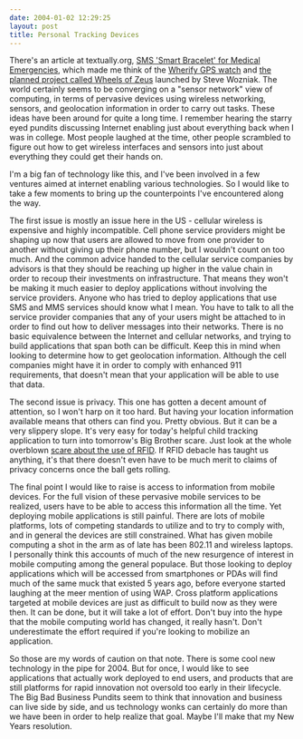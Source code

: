 ```yaml
---
date: 2004-01-02 12:29:25
layout: post
title: Personal Tracking Devices
---
```


There's an article at textually.org, [SMS 'Smart Bracelet' for Medical Emergencies](http://www.textually.org/textually/archives/002684.htm), which made me think of the [Wherify GPS watch](http://www.wherifywireless.com/prod_watches.htm) and [the planned project called Wheels of Zeus](http://maccentral.macworld.com/news/2003/07/21/woznet/) launched by Steve Wozniak. The world certainly seems to be converging on a "sensor network" view of computing, in terms of pervasive devices using wireless networking, sensors, and geolocation information in order to carry out tasks. These ideas have been around for quite a long time. I remember hearing the starry eyed pundits discussing Internet enabling just about everything back when I was in college. Most people laughed at the time, other people scrambled to figure out how to get wireless interfaces and sensors into just about everything they could get their hands on.

I'm a big fan of technology like this, and I've been involved in a few ventures aimed at internet enabling various technologies. So I would like to take a few moments to bring up the counterpoints I've encountered along the way.

The first issue is mostly an issue here in the US - cellular wireless is expensive and highly incompatible. Cell phone service providers might be shaping up now that users are allowed to move from one provider to another without giving up their phone number, but I wouldn't count on too much. And the common advice handed to the cellular service companies by advisors is that they should be reaching up higher in the value chain in order to recoup their investments on infrastructure. That means they won't be making it much easier to deploy applications without involving the service providers. Anyone who has tried to deploy applications that use SMS and MMS services should know what I mean. You have to talk to all the service provider companies that any of your users might be attached to in order to find out how to deliver messages into their networks. There is no basic equivalence between the Internet and cellular networks, and trying to build applications that span both can be difficult. Keep this in mind when looking to determine how to get geolocation information. Although the cell companies might have it in order to comply with enhanced 911 requirements, that doesn't mean that your application will be able to use that data.

The second issue is privacy. This one has gotten a decent amount of attention, so I won't harp on it too hard. But having your location information available means that others can find you. Pretty obvious. But it can be a very slippery slope. It's very easy for today's helpful child tracking application to turn into tomorrow's Big Brother scare. Just look at the whole overblown [scare about the use of RFID](http://www.computerworld.com/securitytopics/security/privacy/story/0,10801,87286,00.html). If RFID debacle has taught us anything, it's that there doesn't even have to be much merit to claims of privacy concerns once the ball gets rolling.

The final point I would like to raise is access to information from mobile devices. For the full vision of these pervasive mobile services to be realized, users have to be able to access this information all the time. Yet deploying mobile applications is still painful. There are lots of mobile platforms, lots of competing standards to utilize and to try to comply with, and in general the devices are still constrained. What has given mobile computing a shot in the arm as of late has been 802.11 and wireless laptops. I personally think this accounts of much of the new resurgence of interest in mobile computing among the general populace. But those looking to deploy applications which will be accessed from smartphones or PDAs will find much of the same muck that existed 5 years ago, before everyone started laughing at the meer mention of using WAP. Cross platform applications targeted at mobile devices are just as difficult to build now as they were then. It can be done, but it will take a lot of effort. Don't buy into the hype that the mobile computing world has changed, it really hasn't. Don't underestimate the effort required if you're looking to mobilize an application.

So those are my words of caution on that note. There is some cool new technology in the pipe for 2004. But for once, I would like to see applications that actually work deployed to end users, and products that are still platforms for rapid innovation not oversold too early in their lifecycle. The Big Bad Business Pundits seem to think that innovation and business can live side by side, and us technology wonks can certainly do more than we have been in order to help realize that goal.  Maybe I'll make that my New Years resolution.
